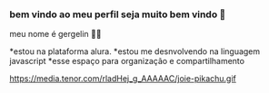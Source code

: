 ### bem vindo ao meu perfil seja muito bem vindo  💛

meu nome é gergelin 🍯🐝

*estou na plataforma alura.
*estou me desnvolvendo na linguagem javascript
*esse espaço para organização e compartilhamento 


https://media.tenor.com/rladHej_g_AAAAAC/joie-pikachu.gif

